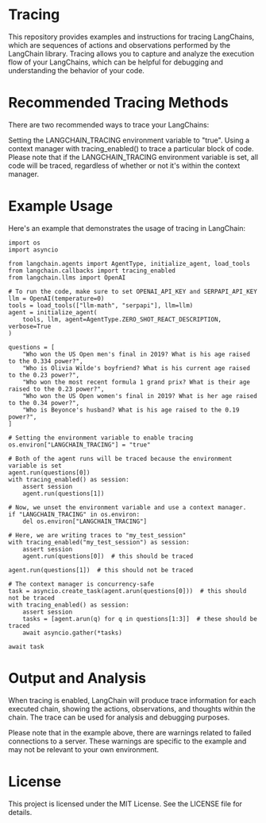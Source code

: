 #  Tracing
This repository provides examples and instructions for tracing LangChains, which are sequences of actions and observations performed by the LangChain library. Tracing allows you to capture and analyze the execution flow of your LangChains, which can be helpful for debugging and understanding the behavior of your code.

#  Recommended Tracing Methods
There are two recommended ways to trace your LangChains:

Setting the LANGCHAIN_TRACING environment variable to "true".
Using a context manager with tracing_enabled() to trace a particular block of code.
Please note that if the LANGCHAIN_TRACING environment variable is set, all code will be traced, regardless of whether or not it's within the context manager.

#  Example Usage
Here's an example that demonstrates the usage of tracing in LangChain:
```
import os
import asyncio

from langchain.agents import AgentType, initialize_agent, load_tools
from langchain.callbacks import tracing_enabled
from langchain.llms import OpenAI

# To run the code, make sure to set OPENAI_API_KEY and SERPAPI_API_KEY
llm = OpenAI(temperature=0)
tools = load_tools(["llm-math", "serpapi"], llm=llm)
agent = initialize_agent(
    tools, llm, agent=AgentType.ZERO_SHOT_REACT_DESCRIPTION, verbose=True
)

questions = [
    "Who won the US Open men's final in 2019? What is his age raised to the 0.334 power?",
    "Who is Olivia Wilde's boyfriend? What is his current age raised to the 0.23 power?",
    "Who won the most recent formula 1 grand prix? What is their age raised to the 0.23 power?",
    "Who won the US Open women's final in 2019? What is her age raised to the 0.34 power?",
    "Who is Beyonce's husband? What is his age raised to the 0.19 power?",
]

# Setting the environment variable to enable tracing
os.environ["LANGCHAIN_TRACING"] = "true"

# Both of the agent runs will be traced because the environment variable is set
agent.run(questions[0])
with tracing_enabled() as session:
    assert session
    agent.run(questions[1])

# Now, we unset the environment variable and use a context manager.
if "LANGCHAIN_TRACING" in os.environ:
    del os.environ["LANGCHAIN_TRACING"]

# Here, we are writing traces to "my_test_session"
with tracing_enabled("my_test_session") as session:
    assert session
    agent.run(questions[0])  # this should be traced

agent.run(questions[1])  # this should not be traced

# The context manager is concurrency-safe
task = asyncio.create_task(agent.arun(questions[0]))  # this should not be traced
with tracing_enabled() as session:
    assert session
    tasks = [agent.arun(q) for q in questions[1:3]]  # these should be traced
    await asyncio.gather(*tasks)

await task
```
#  Output and Analysis
When tracing is enabled, LangChain will produce trace information for each executed chain, showing the actions, observations, and thoughts within the chain. The trace can be used for analysis and debugging purposes.

Please note that in the example above, there are warnings related to failed connections to a server. These warnings are specific to the example and may not be relevant to your own environment.

#  License
This project is licensed under the MIT License. See the LICENSE file for details.

